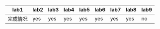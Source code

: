 | lab1 | lab2 | lab3 | lab4 | lab5 | lab6 | lab7 | lab8 | lab9 |
|------|------|------|------|------|------|------|------|------|
| 完成情况 |   yes   |   yes   | yes     |  yes    | yes     |  yes    |  yes    |  no    |
